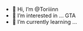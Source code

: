 - 👋 Hi, I’m @Toriiinn
- 👀 I’m interested in ... GTA
- 🌱 I’m currently learning ...


<!---
Toriiinn/Toriiinn is a ✨ special ✨ repository because its `README.md` (this file) appears on your GitHub profile.
You can click the Preview link to take a look at your changes.
--->
